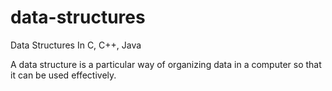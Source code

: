 # data-structures
Data Structures In C, C++, Java

A data structure is a particular way of organizing data in a computer so that it can be used effectively.
